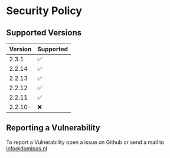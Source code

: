 # Security Policy

## Supported Versions

| Version | Supported          |
| ------- | ------------------ |
| 2.3.1   | :white_check_mark: |
| 2.2.14  | :white_check_mark: |
| 2.2.13  | :white_check_mark: |
| 2.2.12  | :white_check_mark: |
| 2.2.11  | :white_check_mark: |
| 2.2.10- | :x:                |

## Reporting a Vulnerability

To report a Vulnerability open a issue on Github or send a mail to info@domipas.nl

